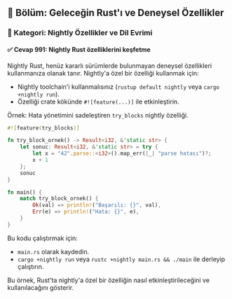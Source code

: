 ## 📘 Bölüm: Geleceğin Rust'ı ve Deneysel Özellikler  
### 🔹 Kategori: Nightly Özellikler ve Dil Evrimi  
#### ✅ Cevap 991: Nightly Rust özelliklerini keşfetme

Nightly Rust, henüz kararlı sürümlerde bulunmayan deneysel özellikleri kullanmanıza olanak tanır. Nightly'a özel bir özelliği kullanmak için:

- Nightly toolchain'i kullanmalısınız (`rustup default nightly` veya `cargo +nightly run`).
- Özelliği crate kökünde `#![feature(...)]` ile etkinleştirin.

Örnek: Hata yönetimini sadeleştiren `try_blocks` nightly özelliği.

```rust
#![feature(try_blocks)]

fn try_block_ornek() -> Result<i32, &'static str> {
    let sonuc: Result<i32, &'static str> = try {
        let x = "42".parse::<i32>().map_err(|_| "parse hatası")?;
        x + 1
    };
    sonuc
}

fn main() {
    match try_block_ornek() {
        Ok(val) => println!("Başarılı: {}", val),
        Err(e) => println!("Hata: {}", e),
    }
}
```

Bu kodu çalıştırmak için:
- `main.rs` olarak kaydedin.
- `cargo +nightly run` veya `rustc +nightly main.rs && ./main` ile derleyip çalıştırın.

Bu örnek, Rust'ta nightly'a özel bir özelliğin nasıl etkinleştirileceğini ve kullanılacağını gösterir.
